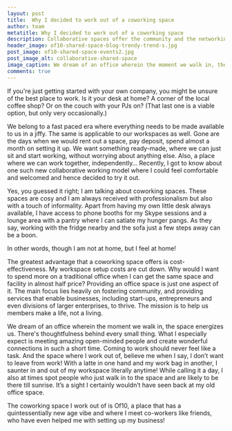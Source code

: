 ```yaml
---
layout: post
title:  Why I decided to work out of a coworking space
author: team
metatitle: Why I decided to work out of a coworking space
description: Collaborative spaces offer the community and the networking which solopreneurs need.
header_image: of10-shared-space-blog-trendy-trend-s.jpg
post_image: of10-shared-space-events2.jpg
post_image_alt: collaborative-shared-space
image_caption: We dream of an office wherein the moment we walk in, the space energizes us.
comments: true
---
```

If you're just getting started with your own company, you might be unsure of the best place to work. Is it your desk at home? A corner of the local coffee shop? Or on the couch with your PJs on? (That last one is a viable option, but only very occasionally.)

We belong to a fast paced era where everything needs to be made available to us in a jiffy. The same is applicable to our workspaces as well. Gone are the days when we would rent out a space, pay deposit, spend almost a month on setting it up. We want something ready-made, where we can just sit and start working, without worrying about anything else. Also, a place where we can work together, independently…
Recently, I got to know about one such new collaborative working model where I could feel comfortable and welcomed and hence decided to try it out.

Yes, you guessed it right; I am talking about coworking spaces. These spaces are cosy and I am always received with professionalism but also with a touch of informality. Apart from having my own little desk always available, I have access to phone booths for my Skype sessions and a lounge area with a pantry where I can satiate my hunger pangs. As they say, working with the fridge nearby and the sofa just a few steps away can be a boon.

In other words, though I am not at home, but I feel at home!

The greatest advantage that a coworking space offers is cost-effectiveness. My workspace setup costs are cut down. Why would I want to spend more on a traditional office when I can get the same space and facility in almost half price?
Providing an office space is just one aspect of it. The main focus lies heavily on fostering community, and providing services that enable businesses, including start-ups, entrepreneurs and even divisions of larger enterprises, to thrive. The mission is to help us members make a life, not a living.

We dream of an office wherein the moment we walk in, the space energizes us. There's thoughtfulness behind every small thing. What I especially expect is meeting amazing open-minded people and create wonderful connections in such a short time.
Coming to work should never feel like a task. And the space where I work out of, believe me when I say, I don’t want to leave from work!
With a latte in one hand and my work bag in another, I saunter in and out of my workspace literally anytime! While calling it a day, I also at times spot people who just walk in to the space and are likely to be there till sunrise. It’s a sight I certainly wouldn’t have seen back at my old office space.

The coworking space I work out of is Of10, a place that has a quintessentially new age vibe and where I meet co-workers like friends, who have even helped me with setting up my business!
